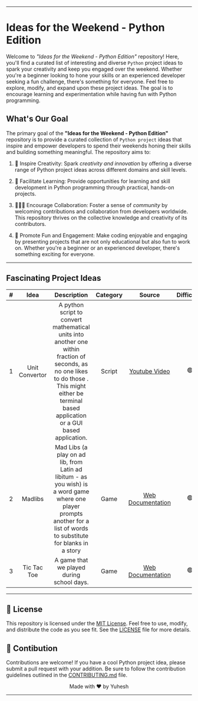 
---

# Ideas for the Weekend - Python Edition
Welcome to _"Ideas for the Weekend - Python Edition"_ repository! Here, you'll find a curated list of interesting and diverse `Python` project ideas to spark your creativity and keep you engaged over the weekend. Whether you're a beginner looking to hone your skills or an experienced developer seeking a fun challenge, there's something for everyone. Feel free to explore, modify, and expand upon these project ideas. The goal is to encourage learning and experimentation while having fun with Python programming.

## What's Our Goal

<!-- To create a learning platform of python in your comfort zone.-->

The primary goal of the **"Ideas for the Weekend - Python Edition"** repository is to provide a curated collection of `Python project` ideas that inspire and empower developers to spend their weekends honing their skills and building something meaningful. The repository aims to:

1. 🎨 Inspire Creativity: Spark _creativity and innovation_ by offering a diverse range of Python project ideas across different domains and skill levels.

2. 📖 Facilitate Learning: Provide opportunities for learning and skill development in Python programming through practical, hands-on projects.

3. 🧑‍🤝‍🧑 Encourage Collaboration: Foster a sense of _community_ by welcoming contributions and collaboration from developers worldwide. This repository thrives on the collective knowledge and creativity of its contributors.

4. 🎉 Promote Fun and Engagement: Make coding enjoyable and engaging by presenting projects that are not only educational but also fun to work on. Whether you're a beginner or an experienced developer, there's something exciting for everyone.

---
## Fascinating Project Ideas

<!-- Here # is the index no, Idea column should have the idea title with link to the idea folder in Ideas folder of this Repository, Category column has the category of idea/projets like web, cli, ai etc...-->

| # | Idea | Description | Category | Source | Difficulty |
|:---:|:---:|:---:|:---:|:---:|:---:|
| 1 | Unit Convertor | A python script to convert mathematical units into another one within fraction of seconds, as no one likes to do those . This might either be terminal based application or a GUI based application.  | Script | [Youtube Video](https://youtu.be/jtM9RLAENVE?feature=shared) | 🟢 |
| 2 | Madlibs | Mad Libs (a play on ad lib, from Latin ad libitum - as you wish) is a word game where one player prompts another for a list of words to substitute for blanks in a story| Game | [Web Documentation](https://pythonscholar.com/python-projects/mad-libs-game-in-python/) | 🟢 |
| 3 | Tic Tac Toe | A game that we played during school days. | Game | [Web Documentation](https://www.c-sharpcorner.com/UploadFile/75a48f/tic-tac-toe-game-in-python/) | 🟢 |

<!--Idea should have the project idea, Category should have the category of the project(eg cli, web, etc), Source should have the source/reference link to build it-->

---

## 📜 License
<!--This Licensing shows that this repo is open-source-->

This repository is licensed under the [MIT License](https://en.wikipedia.org/wiki/MIT_License). Feel free to use, modify, and distribute the code as you see fit. See the [LICENSE](LICENSE) file for more details.

## 🤝 Contibution

<!--Contributions are welcomed, feel free to contribute.-->

Contributions are welcome! If you have a cool Python project idea, please submit a pull request with your addition. Be sure to follow the contribution guidelines outlined in the [CONTRIBUTING.md](CONTRIBUTING.md) file.


<div align="center">Made with ❤️ by Yuhesh</div>

---
